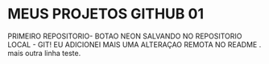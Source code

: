 # MEUS PROJETOS GITHUB 01
 PRIMEIRO REPOSITORIO- BOTAO NEON
SALVANDO NO REPOSITORIO LOCAL - GIT!
EU ADICIONEI MAIS UMA ALTERAÇAO  REMOTA NO README .
mais outra linha teste.